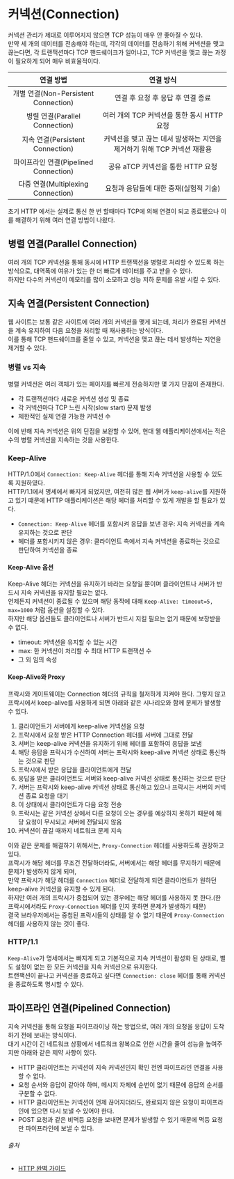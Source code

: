 # 커넥션(Connection)

커넥션 관리가 제대로 이루어지지 않으면 TCP 성능이 매우 안 좋아질 수 있다.  
만약 세 개의 데이터를 전송해야 하는데, 각각의 데이터를 전송하기 위해 커넥션을 맺고 끊는다면, 각 트랜잭션마다 TCP 핸드쉐이크가 일어나고, TCP 커넥션을 맺고 끊는 과정이 필요하게 되어 매우 비효율적이다.

|              연결 방법               |                   연결 방식                    |
|:--------------------------------:|:------------------------------------------:|
| 개별 연결(Non-Persistent Connection) |            연결 후 요청 후 응답 후 연결 종료            |
|    병렬 연결(Parallel Connection)    |        여러 개의 TCP 커넥션을 통한 동시 HTTP 요청        |
|   지속 연결(Persistent Connection)   | 커넥션을 맺고 끊는 데서 발생하는 지연을 제거하기 위해 TCP 커넥션 재활용 |
|  파이프라인 연결(Pipelined Connection)  |          공유 aTCP 커넥션을 통한 HTTP 요청           |
|  다중 연결(Multiplexing Connection)  |           요청과 응답들에 대한 중재(실험적 기술)           |

초기 HTTP 에서는 실제로 통신 한 번 할때마다 TCP에 의해 연결이 되고 종료됐으나 이를 해결하기 위해 여러 연결 방법이 나왔다.

## 병렬 연결(Parallel Connection)

여러 개의 TCP 커넥션을 통해 동시에 HTTP 트랜잭션을 병렬로 처리할 수 있도록 하는 방식으로, 대역폭에 여유가 있는 한 더 빠르게 데이터를 주고 받을 수 있다.  
하지만 다수의 커넥션이 메모리를 많이 소모하고 성능 저하 문제를 유발 시킬 수 있다.

## 지속 연결(Persistent Connection)

웹 사이트는 보통 같은 사이트에 여러 개의 커넥션을 맺게 되는데, 처리가 완료된 커넥션을 계속 유지하여 다음 요청을 처리할 때 재사용하는 방식이다.  
이를 통해 TCP 핸드쉐이크를 줄일 수 있고, 커넥션을 맺고 끊는 데서 발생하는 지연을 제거할 수 있다.

### 병렬 vs 지속

병렬 커넥션은 여러 객체가 있는 페이지를 빠르게 전송하지만 몇 가지 단점이 존재한다.

- 각 트랜잭션마다 새로운 커넥션 생성 및 종료
- 각 커넥션마다 TCP 느린 시작(slow start) 문제 발생
- 제한적인 실제 연결 가능한 커넥션 수

이에 반해 지속 커넥션은 위의 단점을 보완할 수 있어, 현대 웹 애플리케이션에서는 적은 수의 병렬 커넥션을 지속하는 것을 사용한다.

### Keep-Alive

HTTP/1.0에서 `Connection: Keep-Alive` 헤더를 통해 지속 커넥션을 사용할 수 있도록 지원하였다.  
HTTP/1.1에서 명세에서 빠지게 되었지만, 여전히 많은 웹 서버가 `keep-alive`를 지원하고 있기 떄문에 HTTP 애플리케이션은 해당 헤더를 처리할 수 있게 개발을 할 필요가 있다.

- `Connection: Keep-Alive` 헤더를 포함시켜 응답을 보낸 경우: 지속 커넥션을 계속 유지하는 것으로 판단
- 헤더를 포함시키지 않은 경우: 클라이언트 측에서 지속 커넥션을 종료하는 것으로 판단하여 커넥션을 종료

#### Keep-Alive 옵션

Keep-Alive 헤더는 커넥션을 유지하기 바라는 요청일 뿐이며 클라이언트나 서버가 반드시 지속 커넥션을 유지할 필요는 없다.  
언제든지 커넥션이 종료될 수 있으며 해당 동작에 대해 `Keep-Alive: timeout=5, max=1000` 처럼 옵션을 설정할 수 있다.  
하지만 해당 옵션들도 클라이언트나 서버가 반드시 지킬 필요는 없기 때문에 보장받을 수 없다.

- timeout: 커넥션을 유지할 수 있는 시간
- max: 한 커넥션이 처리할 수 최대 HTTP 트랜잭션 수
- 그 외 임의 속성

#### Keep-Alive와 Proxy

프락시와 게이트웨이는 Connection 헤더의 규칙을 철저하게 지켜야 한다. 그렇지 않고 프락시에서 keep-alive를 사용하게 되면 아래와 같은 시나리오와 함께 문제가 발생할 수 있다.

1. 클라이언트가 서버에게 keep-alive 커넥션을 요청
2. 프락시에서 요청 받은 HTTP Connection 헤더를 서버에 그대로 전달
3. 서버는 keep-alive 커넥션을 유지하기 위해 헤더를 포함하여 응답을 보냄
4. 해당 응답을 프락시가 수신하여 서버는 프락시와 keep-alive 커넥션 상태로 통신하는 것으로 판단
5. 프락시에서 받은 응답을 클라이언트에게 전달
6. 응답을 받은 클라이언트도 서버와 keep-alive 커넥션 상태로 통신하는 것으로 판단
7. 서버는 프락시와 keep-alive 커넥션 상태로 통신하고 있으나 프락시는 서버의 커넥션 종료 요청을 대기
8. 이 상태에서 클라이언트가 다음 요청 전송
9. 프락시는 같은 커넥션 상에서 다른 요청이 오는 경우를 예상하지 못하기 때문에 해당 요청이 무시되고 서버에 전달되지 않음
10. 커넥션이 끊길 때까지 네트워크 문제 지속

이와 같은 문제를 해결하기 위해서는, `Proxy-Connection` 헤더를 사용하도록 권장하고 있다.  
프락시가 해당 헤더를 무조건 전달하더라도, 서버에서는 해당 헤더를 무지하기 때문에 문제가 발생하지 않게 되며,  
만약 프락시가 해당 헤더를 `Connection` 헤더로 전달하게 되면 클라이언트가 원하던 keep-alive 커넥션을 유지할 수 있게 된다.  
하지만 여러 개의 프락시가 중첩되어 있는 경우에는 해당 헤더를 사용하지 못 한다.(한 프락시에서라도 `Proxy-Connection` 헤더를 인지 못하면 문제가 발생하기 때문)  
결국 브라우저에서는 중첩된 프락시들의 상태를 알 수 없기 때문에 `Proxy-Connection` 헤더를 사용하지 않는 것이 좋다.

### HTTP/1.1

`Keep-Alive`가 명세에서는 빠지게 되고 기본적으로 지속 커넥션이 활성화 된 상태로, 별도 설정이 없는 한 모든 커넥션을 지속 커넥션으로 유지한다.  
트랜잭션이 끝나고 커넥션을 종료하고 싶다면 `Connection: close` 헤더를 통해 커넥션을 종료하도록 명시할 수 있다.

## 파이프라인 연결(Pipelined Connection)

지속 커넥션을 통해 요청을 파이프라이닝 하는 방법으로, 여러 개의 요청을 응답이 도착하기 전에 보내는 방식이다.  
대기 시간이 긴 네트워크 상황에서 네트워크 왕복으로 인한 시간을 줄여 성능을 높여주지만 아래와 같은 제약 사항이 있다.

- HTTP 클라이언트는 커넥션이 지속 커넥션인지 확인 전엔 파이프라인 연결을 사용할 수 없다.
- 요청 순서와 응답이 같아야 하며, 메시지 자체에 순번이 없기 때문에 응답의 순서를 구분할 수 없다.
- HTTP 클라이언트는 커넥션이 언제 끊어지더라도, 완료되지 않은 요청이 파이프라인에 있으면 다시 보낼 수 있어야 한다.
- POST 요청과 같은 비멱등 요청을 보내면 문제가 발생할 수 있기 때문에 멱등 요청만 파이프라인에 보낼 수 있다.

###### 출처

- [HTTP 완벽 가이드](https://www.aladin.co.kr/shop/wproduct.aspx?ItemId=294437345)
